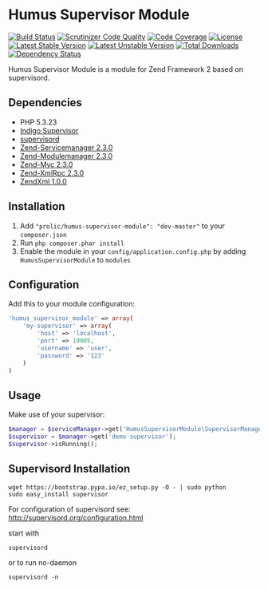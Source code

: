 Humus Supervisor Module
=======================

[![Build Status](https://travis-ci.org/prolic/HumusSupervisorModule.svg?branch=master)](https://travis-ci.org/prolic/HumusSupervisorModule)
[![Scrutinizer Code Quality](https://scrutinizer-ci.com/g/prolic/HumusSupervisorModule/badges/quality-score.png?b=master)](https://scrutinizer-ci.com/g/prolic/HumusSupervisorModule/?branch=master)
[![Code Coverage](https://scrutinizer-ci.com/g/prolic/HumusSupervisorModule/badges/coverage.png?b=master)](https://scrutinizer-ci.com/g/prolic/HumusSupervisorModule/?branch=master)
[![License](https://poser.pugx.org/prolic/humus-supervisor-module/license.svg)](https://packagist.org/packages/prolic/humus-supervisor-module)
[![Latest Stable Version](https://poser.pugx.org/prolic/humus-supervisor-module/v/stable.svg)](https://packagist.org/packages/prolic/humus-supervisor-module)
[![Latest Unstable Version](https://poser.pugx.org/prolic/humus-supervisor-module/v/unstable.svg)](https://packagist.org/packages/prolic/humus-supervisor-module)
[![Total Downloads](https://poser.pugx.org/prolic/humus-supervisor-module/downloads.svg)](https://packagist.org/packages/prolic/humus-supervisor-module)
[![Dependency Status](https://www.versioneye.com/user/projects/53c670c8a54f97c98f000002/badge.svg?style=flat)](https://www.versioneye.com/user/projects/53c670c8a54f97c98f000002)

Humus Supervisor Module is a module for Zend Framework 2 based on supervisord.

Dependencies
------------

 - PHP 5.3.23
 - [Indigo Supervisor](https://github.com/indigophp/supervisor)
 - [supervisord](http://www.supervisdord.com)
 - [Zend-Servicemanager 2.3.0](https://github.com/zendframework/zf2/tree/master/library/Zend/ServiceManager)
 - [Zend-Modulemanager 2.3.0](https://github.com/zendframework/zf2/tree/master/library/Zend/ModuleManager)
 - [Zend-Mvc 2.3.0](https://github.com/zendframework/zf2/tree/master/library/Zend/Mvc)
 - [Zend-XmlRpc 2.3.0](https://github.com/zendframework/zf2/tree/master/library/Zend/XmlRpc)
 - [ZendXml 1.0.0](https://github.com/zendframework/ZendXml)

Installation
------------

 1.  Add `"prolic/humus-supervisor-module": "dev-master"` to your `composer.json`
 2.  Run `php composer.phar install`
 3.  Enable the module in your `config/application.config.php` by adding `HumusSupervisorModule` to `modules`

Configuration
-------------

Add this to your module configuration:

``` php
'humus_supervisor_module' => array(
    'my-supervisor' => array(
        'host' => 'localhost',
        'port' => 19005,
        'username' => 'user',
        'password' => '123'
    )
)
```

Usage
-----

Make use of your supervisor:

``` php
$manager = $serviceManager->get('HumusSupervisorModule\SupervisorManager');
$supervisor = $manager->get('demo-supervisor');
$supervisor->isRunning();
```

Supervisord Installation
------------------------

    wget https://bootstrap.pypa.io/ez_setup.py -O - | sudo python
    sudo easy_install supervisor

For configuration of supervisord see: http://supervisord.org/configuration.html

start with

    supervisord

or to run no-daemon

    supervisord -n
